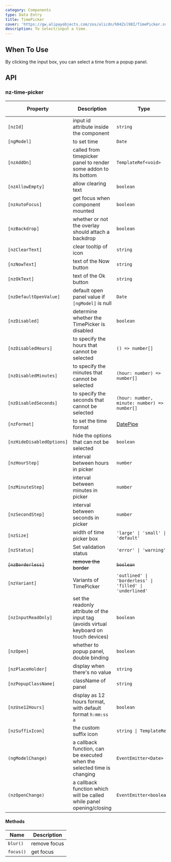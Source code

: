 ```yaml
---
category: Components
type: Data Entry
title: TimePicker
cover: 'https://gw.alipayobjects.com/zos/alicdn/h04Zsl98I/TimePicker.svg'
description: To select/input a time.
---
```


## When To Use

By clicking the input box, you can select a time from a popup panel.

## API

### nz-time-picker

| Property                  | Description                                                                            | Type                                                     | Default           | Global Config | Version |
| ------------------------- | -------------------------------------------------------------------------------------- | -------------------------------------------------------- | ----------------- | ------------- | ------- |
| `[nzId]`                  | input id attribute inside the component                                                | `string`                                                 | -                 |
| `[ngModel]`               | to set time                                                                            | `Date`                                                   | -                 |
| `[nzAddOn]`               | called from timepicker panel to render some addon to its bottom                        | `TemplateRef<void>`                                      | -                 |
| `[nzAllowEmpty]`          | allow clearing text                                                                    | `boolean`                                                | `true`            | ✅            |
| `[nzAutoFocus]`           | get focus when component mounted                                                       | `boolean`                                                | `false`           |
| `[nzBackdrop]`            | whether or not the overlay should attach a backdrop                                    | `boolean`                                                | `false`           |
| `[nzClearText]`           | clear tooltip of icon                                                                  | `string`                                                 | `'clear'`         | ✅            |
| `[nzNowText]`             | text of the Now button                                                                 | `string`                                                 | `'Now'`           | ✅            |
| `[nzOkText]`              | text of the Ok button                                                                  | `string`                                                 | `'Ok'`            | ✅            |
| `[nzDefaultOpenValue]`    | default open panel value if `[ngModel]` is null                                        | `Date`                                                   | `new Date()`      |
| `[nzDisabled]`            | determine whether the TimePicker is disabled                                           | `boolean`                                                | `false`           |
| `[nzDisabledHours]`       | to specify the hours that cannot be selected                                           | `() => number[]`                                         | -                 |
| `[nzDisabledMinutes]`     | to specify the minutes that cannot be selected                                         | `(hour: number) => number[]`                             | -                 |
| `[nzDisabledSeconds]`     | to specify the seconds that cannot be selected                                         | `(hour: number, minute: number) => number[]`             | -                 |
| `[nzFormat]`              | to set the time format                                                                 | [DatePipe](https://angular.dev/api/common/DatePipe)      | `'HH:mm:ss'`      | ✅            |
| `[nzHideDisabledOptions]` | hide the options that can not be selected                                              | `boolean`                                                | `false`           |
| `[nzHourStep]`            | interval between hours in picker                                                       | `number`                                                 | `1`               | ✅            |
| `[nzMinuteStep]`          | interval between minutes in picker                                                     | `number`                                                 | `1`               | ✅            |
| `[nzSecondStep]`          | interval between seconds in picker                                                     | `number`                                                 | `1`               | ✅            |
| `[nzSize]`                | width of time picker box                                                               | `'large' \| 'small' \| 'default'`                        | `'default'`       |
| `[nzStatus]`              | Set validation status                                                                  | `'error' \| 'warning'`                                   | -                 |
| ~~`[nzBorderless]`~~      | ~~remove the border~~                                                                  | ~~`boolean`~~                                            | ~~`false`~~       | -             |
| `[nzVariant]`             | Variants of TimePicker                                                                 | `'outlined' \| 'borderless' \| 'filled' \| 'underlined'` | `'outlined'`      | ✅            | 20.0.0  |
| `[nzInputReadOnly]`       | set the readonly attribute of the input tag (avoids virtual keyboard on touch devices) | `boolean`                                                | `false`           | -             |
| `[nzOpen]`                | whether to popup panel, double binding                                                 | `boolean`                                                | `false`           |
| `[nzPlaceHolder]`         | display when there's no value                                                          | `string`                                                 | `'Select a time'` |
| `[nzPopupClassName]`      | className of panel                                                                     | `string`                                                 | `''`              | ✅            |
| `[nzUse12Hours]`          | display as 12 hours format, with default format `h:mm:ss a`                            | `boolean`                                                | `false`           | ✅            |
| `[nzSuffixIcon]`          | the custom suffix icon                                                                 | `string \| TemplateRef`                                  | -                 | ✅            |
| `(ngModelChange)`         | a callback function, can be executed when the selected time is changing                | `EventEmitter<Date>`                                     | -                 |
| `(nzOpenChange)`          | a callback function which will be called while panel opening/closing                   | `EventEmitter<boolean>`                                  | -                 |

#### Methods

| Name      | Description  |
| --------- | ------------ |
| `blur()`  | remove focus |
| `focus()` | get focus    |
